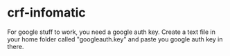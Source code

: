 # crf-infomatic
For google stuff to work, you need a google auth key. Create a text file in your home folder called "googleauth.key" and paste you google auth key in there.
